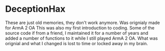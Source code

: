 # DeceptionHax

These are just old memories, they don't work anymore.
Was orignialy made for ArmA 2 OA
This was also my first introduction to coding. Some of the source code if from a friend, I maintained it for a number of years and added a number of functions to it while I still played ArmA 2 OA. What was orignial and what I changed is lost to time or locked away in my brain.
